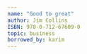 ```yaml
---
name: "Good to great"
author: Jim Collins
ISBN: 978-0-712-67609-0
topic: business
borrowed_by: karim
---
```

